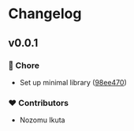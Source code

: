 # Changelog


## v0.0.1


### 🏡 Chore

- Set up minimal library ([98ee470](https://github.com/NozomuIkuta/vue-v8n/commit/98ee470))

### ❤️ Contributors

- Nozomu Ikuta

